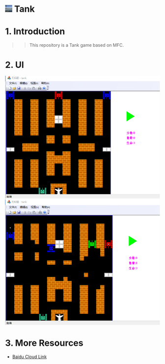 [<img height="23" src="https://github.com/lh9171338/Outline/blob/master/icon.jpg"/>](https://github.com/lh9171338/Outline) Tank
===

# 1. Introduction
>>This repository is a Tank game based on MFC.

# 2. UI
![image](https://github.com/lh9171338/MFC/blob/Tank/UI-01.png)
![image](https://github.com/lh9171338/MFC/blob/Tank/UI-02.png)

# 3. More Resources
 - [Baidu Cloud Link](https://pan.baidu.com/s/1FYlLz-fQTbl7fiXLtHaM6g)

